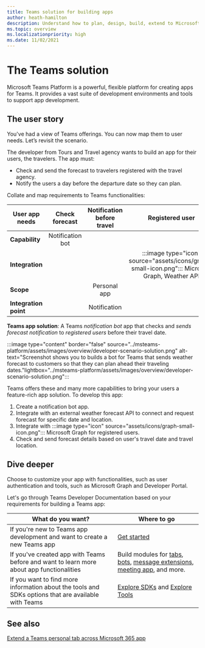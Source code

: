 ```yaml
---
title: Teams solution for building apps
author: heath-hamilton
description: Understand how to plan, design, build, extend to Microsoft 365, test, distribute, monetize, and integrate your app with Teams.
ms.topic: overview
ms.localizationpriority: high
ms.date: 11/02/2021
---
```

# The Teams solution

Microsoft Teams Platform is a powerful, flexible platform for creating apps for Teams. It provides a vast suite of development environments and tools to support app development.

## The user story

You've had a view of Teams offerings. You can now map them to user needs. Let’s revisit the scenario.

The developer from Tours and Travel agency wants to build an app for their users, the travelers. The app must:

- Check and send the forecast to travelers registered with the travel agency.
- Notify the users a day before the departure date so they can plan.

Collate and map requirements to Teams functionalities:

| User app needs | Check forecast | Notification before travel | Registered user |
| --- |:---:|:---:|:---:|
| **Capability** | Notification bot | &nbsp; | &nbsp; |
| **Integration** | &nbsp; | &nbsp; | :::image type="icon" source="assets/icons/graph-small-icon.png"::: Microsoft Graph, Weather API |
| **Scope** | &nbsp; | Personal app | &nbsp; |
| **Integration point** | &nbsp; | Notification | &nbsp; |

**Teams app solution**: A Teams *notification bot* app that checks and *sends forecast notification* to *registered users* before their travel date.

:::image type="content" border="false" source="../msteams-platform/assets/images/overview/developer-scenario-solution.png" alt-text="Screenshot shows you to builds a bot for Teams that sends weather forecast to customers so that they can plan ahead their traveling dates."lightbox="../msteams-platform/assets/images/overview/developer-scenario-solution.png":::

Teams offers these and many more capabilities to bring your users a feature-rich app solution. To develop this app:

1. Create a notification bot app.
1. Integrate with an external weather forecast API to connect and request forecast for specific date and location.
1. Integrate with :::image type="icon" source="assets/icons/graph-small-icon.png"::: Microsoft Graph for registered users.
1. Check and send forecast details based on user's travel date and travel location.

## Dive deeper

Choose to customize your app with functionalities, such as user authentication and tools, such as Microsoft Graph and Developer Portal.

Let's go through Teams Developer Documentation based on your requirements for building a Teams app:

| What do you want? | Where to go |
| --------| --------|
| If you're new to Teams app development and want to create a new Teams app | [Get started](get-started/get-started-overview.md) |
|If you've created app with Teams before and want to learn more about app functionalities | Build modules for [tabs](tabs/what-are-tabs.md), [bots](bots/what-are-bots.md), [message extensions](messaging-extensions/what-are-messaging-extensions.md), [meeting app](apps-in-teams-meetings/teams-apps-in-meetings.md), and more. |
| If you want to find more information about the tools and SDKs options that are available with Teams | [Explore SDKs](get-started/Know-what-suits-you-to-build-your-Teams-app-and-create-tutorials.md#explore-sdks) and [Explore Tools](get-started/tool-options-and-code-samples.md#explore-tools) |

## See also

[Extend a Teams personal tab across Microsoft 365 app](m365-apps/extend-m365-teams-personal-tab.md)

